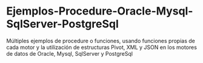 # Ejemplos-Procedure-Oracle-Mysql-SqlServer-PostgreSql
Múltiples ejemplos de procedure o funciones, usando funciones propias de cada motor y la utilización de estructuras Pivot, XML y JSON en los motores de datos de Oracle, Mysql, SqlServer y PostgreSql
